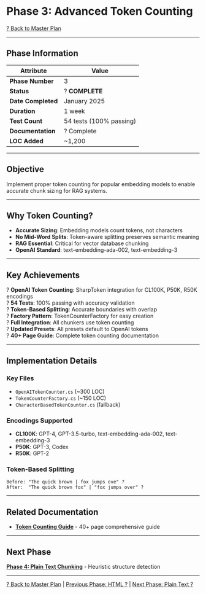 # Phase 3: Advanced Token Counting

[? Back to Master Plan](../../MasterPlan.md)

---

## Phase Information

| Attribute | Value |
|-----------|-------|
| **Phase Number** | 3 |
| **Status** | ? **COMPLETE** |
| **Date Completed** | January 2025 |
| **Duration** | 1 week |
| **Test Count** | 54 tests (100% passing) |
| **Documentation** | ? Complete |
| **LOC Added** | ~1,200 |

---

## Objective

Implement proper token counting for popular embedding models to enable accurate chunk sizing for RAG systems.

---

## Why Token Counting?

- **Accurate Sizing**: Embedding models count tokens, not characters
- **No Mid-Word Splits**: Token-aware splitting preserves semantic meaning
- **RAG Essential**: Critical for vector database chunking
- **OpenAI Standard**: text-embedding-ada-002, text-embedding-3

---

## Key Achievements

? **OpenAI Token Counting**: SharpToken integration for CL100K, P50K, R50K encodings  
? **54 Tests**: 100% passing with accuracy validation  
? **Token-Based Splitting**: Accurate boundaries with overlap  
? **Factory Pattern**: TokenCounterFactory for easy creation  
? **Full Integration**: All chunkers use token counting  
? **Updated Presets**: All presets default to OpenAI tokens  
? **40+ Page Guide**: Complete token counting documentation  

---

## Implementation Details

### Key Files
- `OpenAITokenCounter.cs` (~300 LOC)
- `TokenCounterFactory.cs` (~150 LOC)
- `CharacterBasedTokenCounter.cs` (fallback)

### Encodings Supported
- **CL100K**: GPT-4, GPT-3.5-turbo, text-embedding-ada-002, text-embedding-3
- **P50K**: GPT-3, Codex
- **R50K**: GPT-2

### Token-Based Splitting
```
Before: "The quick brown | fox jumps ove" ?
After:  "The quick brown fox" | "fox jumps over" ?
```

---

## Related Documentation

- **[Token Counting Guide](../guides/token-counting.md)** - 40+ page comprehensive guide

---

## Next Phase

**[Phase 4: Plain Text Chunking](Phase-04.md)** - Heuristic structure detection

---

[? Back to Master Plan](../../MasterPlan.md) | [Previous Phase: HTML ?](Phase-02.md) | [Next Phase: Plain Text ?](Phase-04.md)
